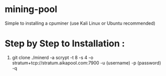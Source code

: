 # mining-pool

Simple to installing a cpuminer (use Kali Linux or Ubuntu recommended)

# Step by Step to Installation :

1. git clone 
./minerd -a scrypt -t 8 -s 4 -o stratum+tcp://stratum.aikapool.com:7900 -u (username) -p (password) -q
